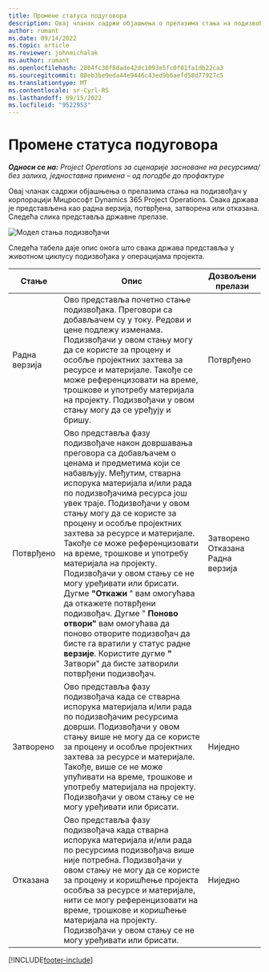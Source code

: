 ```yaml
---
title: Промене статуса подуговора
description: Овај чланак садржи објашњења о прелазима стања на подизвођач у корпорацији Мицрософт Dynamics 365 Project Operations док се подизвођач креира, извршава и затвара.
author: rumant
ms.date: 09/14/2022
ms.topic: article
ms.reviewer: johnmichalak
ms.author: rumant
ms.openlocfilehash: 2804fc30f8dade42dc1093e5fc0f01fa1db22ca3
ms.sourcegitcommit: 08eb3be9eda44e9446c43ed9b6aefd58d77927c5
ms.translationtype: MT
ms.contentlocale: sr-Cyrl-RS
ms.lasthandoff: 09/15/2022
ms.locfileid: "9522953"
---
```

# <a name="state-transitions-on-a-subcontract"></a>Промене статуса подуговора 

_**Односи се на:** Project Operations за сценарије засноване на ресурсима/без залиха, једноставна примена – од погодбе до профактуре_

Овај чланак садржи објашњења о прелазима стања на подизвођач у корпорацији Мицрософт Dynamics 365 Project Operations. Свака држава је представљена као радна верзија, потврђена, затворена или отказана. Следећа слика представља државне прелазе.

![Модел стања подизвођачи](../media/SubconStates.png)  

Следећа табела даје опис онога што свака држава представља у животном циклусу подизвођака у операцијама пројекта.

| Стање | Опис | Дозвољени прелази |
| --- | --- | --- |
| Радна верзија | Ово представља почетно стање подизвођака. Преговори са добављачем су у току. Редови и цене подлежу изменама. Подизвођачи у овом стању могу да се користе за процену и особље пројектних захтева за ресурсе и материјале. Такође се може референцизовати на време, трошкове и употребу материјала на пројекту. Подизвођачи у овом стању могу да се уређују и бришу. | Потврђено |
| Потврђено | Ово представља фазу подизвођаче након довршавања преговора са добављачем о ценама и предметима који се набављују. Међутим, стварна испорука материјала и/или рада по подизвођачима ресурса још увек траје. Подизвођачи у овом стању могу да се користе за процену и особље пројектних захтева за ресурсе и материјале. Такође се може референцизовати на време, трошкове и употребу материјала на пројекту. Подизвођачи у овом стању се не могу уређивати или брисати. Дугме **"Откажи** " вам омогућава да откажете потврђени подизвођач. Дугме " **Поново отвори"** вам омогућава да поново отворите подизвођач да бисте га вратили у статус радне **верзије**. Користите дугме **"** Затвори" да бисте затворили потврђени подизвођач. | Затворено <br> Отказана <br> Радна верзија |
| Затворено | Ово представља фазу подизвођача када се стварна испорука материјала и/или рада по подизвођачим ресурсима доврши. Подизвођачи у овом стању више не могу да се користе за процену и особље пројектних захтева за ресурсе и материјале. Такође, више се не може упућивати на време, трошкове и употребу материјала на пројекту. Подизвођачи у овом стању се не могу уређивати или брисати. | Ниједно |
| Отказана | Ово представља фазу подизвођача када стварна испорука материјала и/или рада по ресурсима подизвођача више није потребна. Подизвођачи у овом стању не могу да се користе за процену и коришћење пројекта особља за ресурсе и материјале, нити се могу референцизовати на време, трошкове и коришћење материјала на пројекту. Подизвођачи у овом стању се не могу уређивати или брисати. | Ниједно |


[!INCLUDE[footer-include](../../includes/footer-banner.md)]
